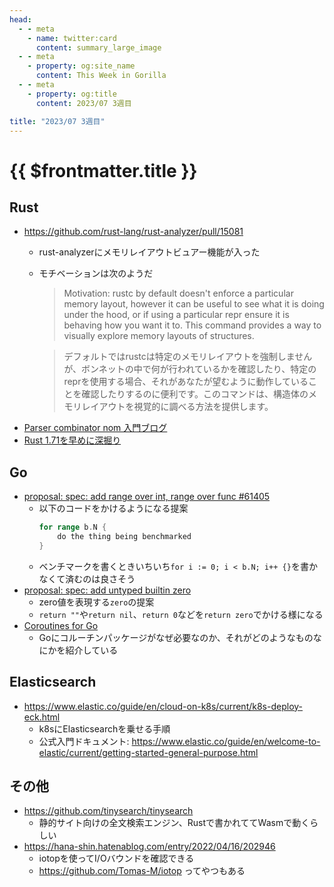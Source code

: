 ```yaml
---
head:
  - - meta
    - name: twitter:card
      content: summary_large_image
  - - meta
    - property: og:site_name
      content: This Week in Gorilla
  - - meta
    - property: og:title
      content: 2023/07 3週目

title: "2023/07 3週目"
---
```


# {{ $frontmatter.title }}

## Rust
- https://github.com/rust-lang/rust-analyzer/pull/15081
  - rust-analyzerにメモリレイアウトビュアー機能が入った
  - モチベーションは次のようだ
    > Motivation: rustc by default doesn't enforce a particular memory layout, however it can be useful to see what it is doing under the hood, or if using a particular repr ensure it is behaving how you want it to. This command provides a way to visually explore memory layouts of structures.

    > デフォルトではrustcは特定のメモリレイアウトを強制しませんが、ボンネットの中で何が行われているかを確認したり、特定のreprを使用する場合、それがあなたが望むように動作していることを確認したりするのに便利です。このコマンドは、構造体のメモリレイアウトを視覚的に調べる方法を提供します。
- [Parser combinator nom 入門ブログ](https://blog.ymgyt.io/entry/getting_started_with_nom/)
- [Rust 1.71を早めに深掘り](https://aznhe21.hatenablog.com/entry/2023/07/14/rust-1.71)

## Go
- [proposal: spec: add range over int, range over func #61405](https://github.com/golang/go/issues/61405)
  - 以下のコードをかけるようになる提案
    ```go
    for range b.N {
    	do the thing being benchmarked
    }
    ```
  - ベンチマークを書くときいちいち`for i := 0; i < b.N; i++ {}`を書かなくて済むのは良さそう
- [proposal: spec: add untyped builtin zero](https://github.com/golang/go/issues/61372)
  - zero値を表現する`zero`の提案
  - `return ""`や`return nil`、`return 0`などを`return zero`でかける様になる
- [Coroutines for Go](https://research.swtch.com/coro)
  - Goにコルーチンパッケージがなぜ必要なのか、それがどのようなものなにかを紹介している
  
## Elasticsearch
- https://www.elastic.co/guide/en/cloud-on-k8s/current/k8s-deploy-eck.html
	- k8sにElasticsearchを乗せる手順
	- 公式入門ドキュメント: https://www.elastic.co/guide/en/welcome-to-elastic/current/getting-started-general-purpose.html

## その他
- https://github.com/tinysearch/tinysearch
	- 静的サイト向けの全文検索エンジン、Rustで書かれててWasmで動くらしい
- https://hana-shin.hatenablog.com/entry/2022/04/16/202946
  - iotopを使ってI/Oバウンドを確認できる
  - https://github.com/Tomas-M/iotop ってやつもある
